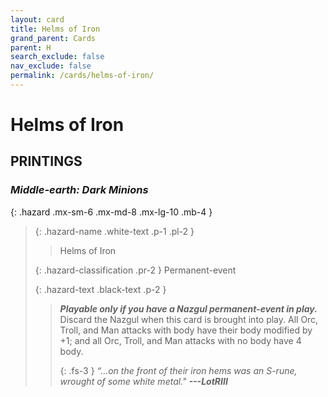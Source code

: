 ```yaml
---
layout: card
title: Helms of Iron
grand_parent: Cards
parent: H
search_exclude: false
nav_exclude: false
permalink: /cards/helms-of-iron/
---
```


# Helms of Iron


## PRINTINGS


### _Middle-earth: Dark Minions_

{: .hazard .mx-sm-6 .mx-md-8 .mx-lg-10 .mb-4 }
> {: .hazard-name .white-text .p-1 .pl-2 }
> > <div class="hazard-mp"></div>
> > <div class="card-name">Helms of Iron</div>
>
> {: .hazard-classification .pr-2 }
> Permanent-event
>
> {: .hazard-text .black-text .p-2 }
> > ***Playable only if you have a Nazgul permanent-event in play.*** Discard the Nazgul when this card is brought into play. All Orc, Troll, and Man attacks with body have their body modified by +1; and all Orc, Troll, and Man attacks with no body have 4 body. 
> > 
> > {: .fs-3 } 
> > _“...on the front of their iron hems was an S-rune, wrought of some white metal."_ ***---&#65279;LotRIII*** 
>


